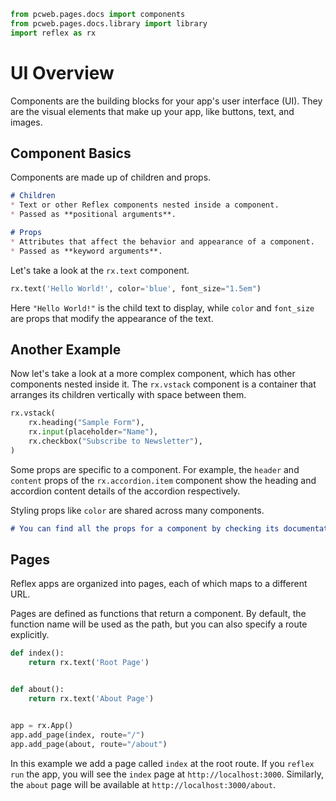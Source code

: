 ```python exec
from pcweb.pages.docs import components
from pcweb.pages.docs.library import library
import reflex as rx
```

# UI Overview

Components are the building blocks for your app's user interface (UI). They are the visual elements that make up your app, like buttons, text, and images.

## Component Basics

Components are made up of children and props.

```md definition
# Children
* Text or other Reflex components nested inside a component.
* Passed as **positional arguments**.

# Props
* Attributes that affect the behavior and appearance of a component.
* Passed as **keyword arguments**.
```

Let's take a look at the `rx.text` component.

```python demo
rx.text('Hello World!', color='blue', font_size="1.5em")
```

Here `"Hello World!"` is the child text to display, while `color` and `font_size` are props that modify the appearance of the text.


## Another Example

Now let's take a look at a more complex component, which has other components nested inside it. The `rx.vstack` component is a container that arranges its children vertically with space between them.

```python demo
rx.vstack(
    rx.heading("Sample Form"),
    rx.input(placeholder="Name"),
    rx.checkbox("Subscribe to Newsletter"),
)
```

Some props are specific to a component. For example, the `header` and `content` props of the `rx.accordion.item` component show the heading and accordion content details of the accordion respectively.

Styling props like `color` are shared across many components.

```md alert info
# You can find all the props for a component by checking its documentation page in the [component library]({library.path}).
```

## Pages

Reflex apps are organized into pages, each of which maps to a different URL.

Pages are defined as functions that return a component. By default, the function name will be used as the path, but you can also specify a route explicitly.

```python
def index():
    return rx.text('Root Page')


def about():
    return rx.text('About Page')


app = rx.App()
app.add_page(index, route="/")
app.add_page(about, route="/about")
```

In this example we add a page called `index` at the root route.
If you `reflex run` the app, you will see the `index` page at `http://localhost:3000`.
Similarly, the `about` page will be available at `http://localhost:3000/about`.
